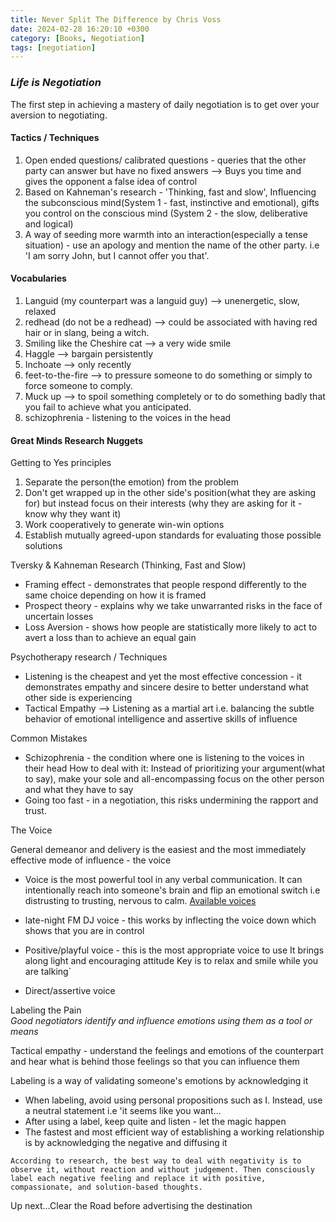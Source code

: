 ```yaml
---
title: Never Split The Difference by Chris Voss
date: 2024-02-28 16:20:10 +0300
category: [Books, Negotiation]
tags: [negotiation]
---
```


### *Life is Negotiation*

The first step in achieving a mastery of daily negotiation is to get over your aversion to negotiating.  

#### Tactics / Techniques

1. Open ended questions/ calibrated questions - queries that the other party can answer but have no fixed answers --> Buys you time and gives the opponent a false idea of control
2. Based on Kahneman's research - 'Thinking, fast and slow', Influencing the subconscious mind(System 1 - fast, instinctive and emotional), gifts you control on the conscious mind (System 2 - the slow, deliberative and logical)
3. A way of seeding more warmth into an interaction(especially a tense situation) - use an apology and mention the name of the other party. i.e 'I am sorry John, but I cannot offer you that'.

#### Vocabularies

1. Languid (my counterpart was a languid guy) --> unenergetic, slow, relaxed
2. redhead (do not be a redhead) --> could be associated with having red hair or in slang, being a witch.
3. Smiling like the Cheshire cat --> a very wide smile
4. Haggle --> bargain persistently
5. Inchoate --> only recently
6. feet-to-the-fire --> to pressure someone to do something or simply to force someone to comply.
7. Muck up --> to spoil something completely or to do something badly that you fail to achieve what you anticipated.
8. schizophrenia - listening to the voices in the head

#### Great Minds Research Nuggets

Getting to Yes principles

1. Separate the person(the emotion) from the problem
2. Don't get wrapped up in the other side's position(what they are asking for) but instead focus on their interests (why they are asking for it - know why they want it)
3. Work cooperatively to generate win-win options
4. Establish mutually agreed-upon standards for evaluating those possible solutions

Tversky & Kahneman Research (Thinking, Fast and Slow)

* Framing effect -  demonstrates that people respond differently to the same choice depending on how it is framed
* Prospect theory - explains why we take unwarranted risks in the face of uncertain losses
* Loss Aversion - shows how people are statistically more likely to act to avert a loss than to achieve an equal gain

Psychotherapy research / Techniques

* Listening is the cheapest and yet the most effective concession - it demonstrates empathy and sincere desire to better understand what other side is experiencing
* Tactical Empathy --> Listening as a martial art i.e. balancing the subtle behavior of emotional intelligence and assertive skills of influence

Common Mistakes

* Schizophrenia - the condition where one is listening to the voices in their head
How to deal with it:
    Instead of prioritizing your argument(what to say), make your sole and all-encompassing focus on the other person and what they have to say
* Going too fast - in a negotiation, this risks undermining the rapport and trust.

The Voice

General demeanor and delivery is the easiest and the most immediately effective mode of influence - the voice

* Voice is the most powerful tool in any verbal communication. It can intentionally reach into someone's brain and flip an emotional switch i.e distrusting to trusting, nervous to calm.
<u> Available voices </u>

* late-night FM DJ voice - this works by inflecting the voice down which shows that you are in control
* Positive/playful voice - this is the most appropriate voice to use
It brings along light and encouraging attitude
Key is to relax and smile while you are talking`
* Direct/assertive voice

Labeling the Pain  
_Good negotiators identify and influence emotions using them as a tool or means_

Tactical empathy - understand the feelings and emotions of the counterpart and hear what is behind those feelings so that you can influence them

Labeling is a way of validating someone's emotions by acknowledging it 
 
* When labeling, avoid using personal propositions such as I. Instead, use a neutral statement i.e 'it seems like you want... 
* After using a label, keep quite and listen - let the magic happen
* The fastest and most efficient way of establishing a working relationship is by acknowledging the negative and diffusing it

`According to research, the best way to deal with negativity is to observe it, without reaction and without judgement. Then consciously label each negative feeling and replace it with positive, compassionate, and solution-based thoughts.`

Up next...Clear the Road before advertising the destination